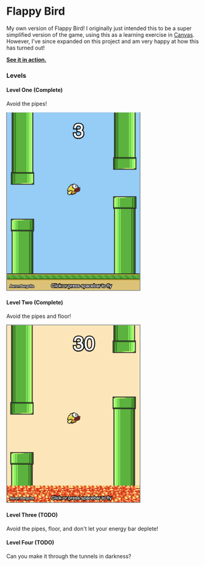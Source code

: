 # Flappy Bird
My own version of Flappy Bird! I originally just intended this to be a super simplified version of the game, using this as a learning exercise in [Canvas](https://developer.mozilla.org/en-US/docs/Web/API/Canvas_API). However, I've since expanded on this project and am very happy at how this has turned out!

**[See it in action.](https://bargotta.github.io/Flappy-Bird/)**

### Levels

#### Level One (Complete)

Avoid the pipes!

<img src="img/screenshots/one.png" width="350">

#### Level Two (Complete)

Avoid the pipes and floor!

<img src="img/screenshots/two.png" width="350">

#### Level Three (TODO)

Avoid the pipes, floor, and don't let your energy bar deplete!

#### Level Four (TODO)

Can you make it through the tunnels in darkness?
